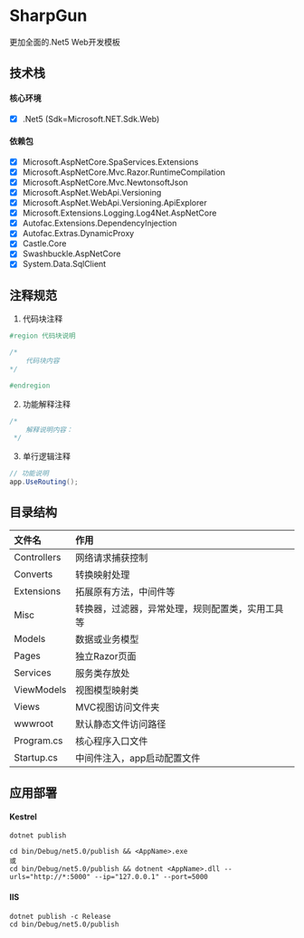 ﻿# SharpGun

更加全面的.Net5 Web开发模板

## 技术栈

#### 核心环境

- [x] .Net5 (Sdk=Microsoft.NET.Sdk.Web)

#### 依赖包

- [X] Microsoft.AspNetCore.SpaServices.Extensions
- [X] Microsoft.AspNetCore.Mvc.Razor.RuntimeCompilation
- [X] Microsoft.AspNetCore.Mvc.NewtonsoftJson
- [X] Microsoft.AspNet.WebApi.Versioning
- [X] Microsoft.AspNet.WebApi.Versioning.ApiExplorer
- [X] Microsoft.Extensions.Logging.Log4Net.AspNetCore
- [X] Autofac.Extensions.DependencyInjection
- [X] Autofac.Extras.DynamicProxy
- [X] Castle.Core
- [X] Swashbuckle.AspNetCore
- [X] System.Data.SqlClient

## 注释规范

1. 代码块注释

```c#
#region 代码块说明

/*
    代码块内容
*/

#endregion
```

2. 功能解释注释

```c#
/*
    解释说明内容：
 */
```

3. 单行逻辑注释

```c#
// 功能说明
app.UseRouting();
```

## 目录结构

|  文件名   | 作用  |
|  :----  | :----  |
| Controllers  | 网络请求捕获控制 |
| Converts  | 转换映射处理 |
| Extensions  | 拓展原有方法，中间件等 |
| Misc  | 转换器，过滤器，异常处理，规则配置类，实用工具等 |
| Models  | 数据或业务模型 |
| Pages  | 独立Razor页面 |
| Services  | 服务类存放处 |
| ViewModels  | 视图模型映射类 |
| Views  | MVC视图访问文件夹 |
| wwwroot  | 默认静态文件访问路径 |
| Program.cs  | 核心程序入口文件 |
| Startup.cs  | 中间件注入，app启动配置文件 |

## 应用部署

#### Kestrel

```
dotnet publish

cd bin/Debug/net5.0/publish && <AppName>.exe
或
cd bin/Debug/net5.0/publish && dotnent <AppName>.dll --urls="http://*:5000" --ip="127.0.0.1" --port=5000
```

#### IIS

```
dotnet publish -c Release
cd bin/Debug/net5.0/publish
```
